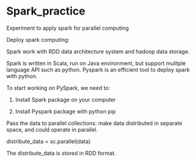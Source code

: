 # Spark_practice
Experiment to apply spark for parallel computing



Deploy spark computing:

Spark work with RDD data architecture system and hadoop data storage. 

Spark is written in Scala, run on Java environment, but support mulitple language API such as python. Pyspark is an efficient tool to deploy spark with python.

To start working on PySpark, we need to:

1. Install Spark package on your computer

2. Install Pyspark package with python pip


Pass the data to parallel collections: make data distributed in separate space, and could operate in parallel. 

distribute_data = sc.parallel(data)

The distribute_data is stored in RDD format.
